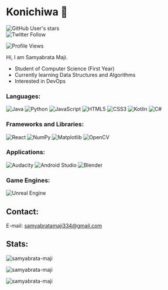 # Konichiwa 👋

![GitHub User's stars](https://img.shields.io/github/stars/samyabrata-maji?style=flat-square)  
![Twitter Follow](https://img.shields.io/twitter/follow/sammaji15?style=flat-square)

![Profile Views](https://komarev.com/ghpvc/?username=samyabrata-maji&style=flat-square)

Hi, I am Samyabrata Maji.
- Student of Computer Science (First Year)
- Currently learning Data Structures and Algorithms
- Interested in DevOps

### Languages:
![Java](https://img.shields.io/badge/java-%23ED8B00.svg?style=for-the-badge&logo=java&logoColor=white)
![Python](https://img.shields.io/badge/python-3670A0?style=for-the-badge&logo=python&logoColor=ffdd54)
![JavaScript](https://img.shields.io/badge/javascript-%23323330.svg?style=for-the-badge&logo=javascript&logoColor=%23F7DF1E)
![HTML5](https://img.shields.io/badge/html5-%23E34F26.svg?style=for-the-badge&logo=html5&logoColor=white)
![CSS3](https://img.shields.io/badge/css3-%231572B6.svg?style=for-the-badge&logo=css3&logoColor=white)
![Kotlin](https://img.shields.io/badge/kotlin-%237F52FF.svg?style=for-the-badge&logo=kotlin&logoColor=white)
![C#](https://img.shields.io/badge/c%23-%23239120.svg?style=for-the-badge&logo=c-sharp&logoColor=white)


### Frameworks and Libraries:
![React](https://img.shields.io/badge/react-%2320232a.svg?style=for-the-badge&logo=react&logoColor=%2361DAFB)
![NumPy](https://img.shields.io/badge/numpy-%23013243.svg?style=for-the-badge&logo=numpy&logoColor=white)
![Matplotlib](https://img.shields.io/badge/Matplotlib-%23ffffff.svg?style=for-the-badge&logo=Matplotlib&logoColor=black)
![OpenCV](https://img.shields.io/badge/opencv-%23white.svg?style=for-the-badge&logo=opencv&logoColor=white)

### Applications:
![Audacity](https://img.shields.io/badge/Audacity-0000CC?style=for-the-badge&logo=audacity&logoColor=white)
![Android Studio](https://img.shields.io/badge/Android%20Studio-3DDC84.svg?style=for-the-badge&logo=android-studio&logoColor=white)
![Blender](https://img.shields.io/badge/blender-%23F5792A.svg?style=for-the-badge&logo=blender&logoColor=white)

### Game Engines:
![Unreal Engine](https://img.shields.io/badge/unreal%20engine-%23313131.svg?style=for-the-badge&logo=unrealengine&logoColor=white)

## Contact:
E-mail: samyabratamaji334@gmail.com

## Stats:

<p><img align="center" src="https://github-readme-stats.vercel.app/api/top-langs?username=samyabrata-maji&show_icons=true&locale=en&layout=compact" alt="samyabrata-maji" /></p>

<p><img align="center" src="https://github-readme-stats.vercel.app/api?username=samyabrata-maji&show_icons=true&locale=en" alt="samyabrata-maji" /></p>

<p><img align="center" src="https://github-readme-streak-stats.herokuapp.com/?user=samyabrata-maji&" alt="samyabrata-maji" /></p>
